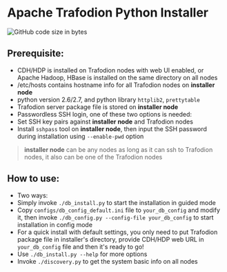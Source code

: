 # Apache Trafodion Python Installer
![GitHub code size in bytes](https://img.shields.io/github/languages/code-size/mkby/newinstaller.svg)
## Prerequisite:

- CDH/HDP is installed on Trafodion nodes with web UI enabled, or Apache Hadoop, HBase is installed on the same directory on all nodes
- /etc/hosts contains hostname info for all Trafodion nodes on **installer node**
- python version 2.6/2.7, and python library `httplib2`, `prettytable`
- Trafodion server package file is stored on **installer node**
- Passwordless SSH login, one of these two options is needed:
 - Set SSH key pairs against **installer node** and Trafodion nodes
 - Install `sshpass` tool on **installer node**, then input the SSH password during installation using `--enable-pwd` option

> **installer node** can be any nodes as long as it can ssh to Trafodion nodes, it also can be one of the Trafodion nodes

## How to use:
- Two ways:
 - Simply invoke `./db_install.py` to start the installation in guided mode
 - Copy `configs/db_config_default.ini` file to `your_db_config` and modify it, then invoke `./db_config.py --config-file your_db_config` to start installation in config mode
- For a quick install with default settings, you only need to put Trafodion package file in installer's directory, provide CDH/HDP web URL in `your_db_config` file and then it's ready to go!
- Use `./db_install.py --help` for more options
- Invoke `./discovery.py` to get the system basic info on all nodes
